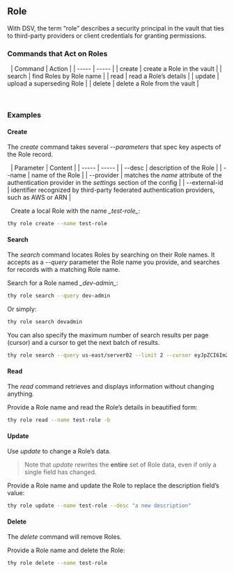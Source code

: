 ﻿[title]: # (Role)
[tags]: # (DevOps Secrets Vault,DSV,)
[priority]: # (1830)

## Role

With DSV, the term “role” describes a security principal in the vault that ties to third-party providers or client credentials for granting permissions.

### Commands that Act on Roles

 
| Command | Action |
| ----- | ----- |
| create | create a Role in the vault |
| search | find Roles by Role name |
| read | read a Role’s details |
| update | upload a superseding Role |
| delete | delete a Role from the vault |

 
### Examples

#### Create

The *create* command takes several *--parameters* that spec key aspects of the Role record.

 
| Parameter | Content |
| ----- | ----- |
| --desc | description of the Role |
| --name | name of the Role |
| --provider | matches the *name* attribute of the authentication provider in the *settings* section of the config |
| --external-id | identifier recognized by third-party federated authentication providers, such as AWS or ARN |

 
Create a local Role with the name *\_test-role\_*:

```bash
thy role create --name test-role
```

#### Search

The *search* command locates Roles by searching on their Role names. It accepts as a *--query* parameter the Role name you provide, and searches for records with a matching Role name.

Search for a Role named *\_dev-admin\_*:

```bash
thy role search --query dev-admin
```

Or simply:

```bash
thy role search devadmin
```

You can also specify the maximum number of search results per page (cursor) and a cursor to get the next batch of results.

```bash
thy role search --query us-east/server02 --limit 2 --cursor eyJpZCI6ImZmZjZjODUxTJ2ZXJzaW9uIjo50IiwidHiJ9
```

#### Read

The *read* command retrieves and displays information without changing anything.

Provide a Role name and read the Role’s details in beautified form:

```bash
thy role read --name test-role -b
```

#### Update

Use *update* to change a Role’s data.

>Note that *update* rewrites the **entire** set of Role data, even if only a single field has changed.

Provide a Role name and update the Role to replace the description field’s value:

```bash
thy role update --name test-role --desc "a new description"
```

#### Delete

The *delete* command will remove Roles.

Provide a Role name and delete the Role:

```bash
thy role delete --name test-role
```



